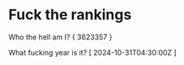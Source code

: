 # Fuck the rankings

Who the hell am I?
{ 3623357 }

What fucking year is it?
[ 2024-10-31T04:30:00Z ]

